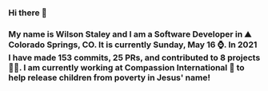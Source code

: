 ### Hi there 👋

### My name is Wilson Staley and I am a Software Developer in ⛰ Colorado Springs, CO.  It is currently Sunday, May 16 ⌚. In 2021 I have made 153 commits, 25 PRs, and contributed to 8 projects 👨‍💻. I am currently working at Compassion International 🏢 to help release children from poverty in Jesus' name!